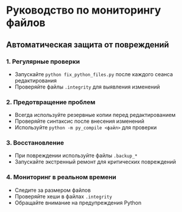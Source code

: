 # Руководство по мониторингу файлов

## Автоматическая защита от повреждений

### 1. Регулярные проверки
- Запускайте `python fix_python_files.py` после каждого сеанса редактирования
- Проверяйте файлы `.integrity` для выявления изменений

### 2. Предотвращение проблем
- Всегда используйте резервные копии перед редактированием
- Проверяйте синтаксис после внесения изменений
- Используйте `python -m py_compile <файл>` для проверки

### 3. Восстановление
- При повреждении используйте файлы `.backup_*`
- Запускайте экстренный ремонт для критических повреждений

### 4. Мониторинг в реальном времени
- Следите за размером файлов
- Проверяйте хеши в файлах `.integrity`
- Обращайте внимание на предупреждения Python
